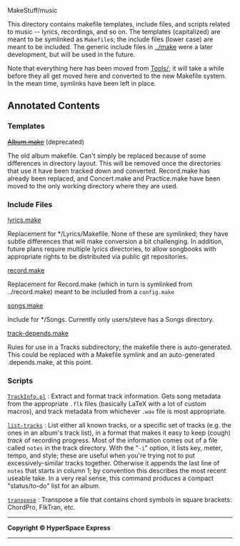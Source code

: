 MakeStuff/music

This directory contains makefile templates, include files, and scripts
related to music -- lyrics, recordings, and so on. The templates
(capitalized) are meant to be symlinked as `Makefile`s; the include
files (lower case) are meant to be included. The generic include files
in [../make](../make) were a later development, but will be used in the
future.

Note that everything here has been moved from [Tools/](../); it will
take a while before they all get moved here and converted to the new
Makefile system. In the mean time, symlinks have been left in place.

Annotated Contents
------------------

### Templates

[~~Album.make~~](Album.make) (deprecated)

The old album makefile. Can't simply be replaced because of some differences
in directory layout.  This will be removed once the directories that use it
have been tracked down and converted. Record.make has already been replaced,
and Concert.make and Practice.make have been moved to the only working
directory where they are used.

### Include Files

[lyrics.make](lyrcs.make)

Replacement for \*/Lyrics/Makefile. None of these are symlinked; they
have subtle differences that will make conversion a bit challenging. In
addition, future plans require multiple lyrics directories, to allow
songbooks with appropriate rights to be distributed via public git
repositories.

[record.make](record.make)

Replacement for Record.make (which in turn is symlinked from
../record.make) meant to be included from a `config.make`

[songs.make](songs.make)

Include for \*/Songs. Currently only users/steve has a Songs directory.

[track-depends.make](track-depends.make)

Rules for use in a Tracks subdirectory; the makefile there is
auto-generated. This could be replaced with a Makefile symlink and an
auto-generated .depends.make, at this point.

### Scripts

 [`TrackInfo.pl`](TrackInfo.pl) 
:   Extract and format track information. Gets song metadata from the
    appropriate `.flk` files (basically LaTeX with a lot of custom
    macros), and track metadata from whichever `.wav` file is
    most appropriate.

 [`list-tracks`](list-tracks) 
:   List either all known tracks, or a specific set of tracks (e.g. the
    ones in an album's track list), in a format that makes it easy to
    keep (cough) *track* of recording progress. Most of the information
    comes out of a file called `notes` in the track directory. With the
    "`-i`" option, it lists key, meter, tempo, and style; these are
    useful when you're trying not to put excessively-similar
    tracks together. Otherwise it appends the last line of `notes` that
    starts in column 1; by convention this describes the most recent
    useable take. In a very real sense, this command produces a compact
    "status/to-do" list for an album.

 [`transpose`](transpose) 
:   Transpose a file that contains chord symbols in square brackets:
    ChordPro, FlkTran, etc.

------------------------------------------------------------------------

**Copyright © HyperSpace Express**\
[]()

------------------------------------------------------------------------
